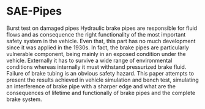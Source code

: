 # SAE-Pipes
Burst test on damaged pipes
Hydraulic brake pipes are responsible for fluid flows and as consequence the right functionality of the most important safety system in the vehicle. Even that, this part has no much development since it was applied in the 1930s. In fact, the brake pipes are particularly vulnerable component, being mainly in an exposed condition under the vehicle. Externally it has to survive a wide range of environmental conditions whereas internally it must withstand pressurized brake fluid. Failure of brake tubing is an obvious safety hazard. This paper attempts to present the results achieved in vehicle simulation and bench test, simulating an interference of brake pipe with a sharper edge and what are the consequences of lifetime and functionally of brake pipes and the complete brake system.
